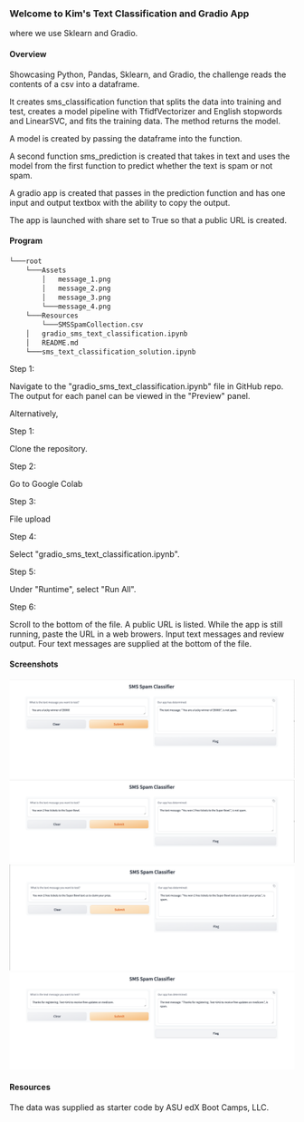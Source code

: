 ### Welcome to Kim's Text Classification and Gradio App

where we use Sklearn and Gradio.

#### Overview

Showcasing Python, Pandas, Sklearn, and Gradio, the challenge reads the contents of a csv into a dataframe.

It creates sms_classification function that splits the data into training and test, creates a model pipeline with TfidfVectorizer and English stopwords and LinearSVC, and fits the training data. The method returns the model.

A model is created by passing the dataframe into the function.

A second function sms_prediction is created that takes in text and uses the model from the first function to predict whether the text is spam or not spam.

A gradio app is created that passes in the prediction function and has one input and output textbox with the ability to copy the output.

The app is launched with share set to True so that a public URL is created.

#### Program

    └───root
        └───Assets
            │   message_1.png
            │   message_2.png
            │   message_3.png
            └───message_4.png
        └───Resources
            └───SMSSpamCollection.csv
        │   gradio_sms_text_classification.ipynb
        │   README.md
        └───sms_text_classification_solution.ipynb

Step 1:

Navigate to the "gradio_sms_text_classification.ipynb" file in GitHub repo. The output for each panel can be viewed in the "Preview" panel.

Alternatively,

Step 1:

Clone the repository.

Step 2:

Go to Google Colab

Step 3:

File upload

Step 4:

Select "gradio_sms_text_classification.ipynb".

Step 5:

Under "Runtime", select "Run All".

Step 6:

Scroll to the bottom of the file. A public URL is listed. While the app is still running, paste the URL in a web browers. Input text messages and review output. Four text messages are supplied at the bottom of the file.

#### Screenshots

![screenshot](Assets/message_1.png)
![screenshot](Assets/message_2.png)
![screenshot](Assets/message_3.png)
![screenshot](Assets/message_4.png)

#### Resources

The data was supplied as starter code by ASU edX Boot Camps, LLC.
